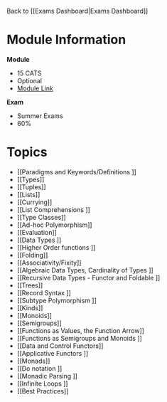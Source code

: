 Back to [[Exams Dashboard|Exams Dashboard]]
# Module Information
**Module**
- 15 CATS
- Optional
- [Module Link](https://warwick.ac.uk/fac/sci/dcs/teaching/material/cs141/)

**Exam**
- Summer Exams
- 60%

# Topics 

- [[Paradigms and Keywords/Definitions ]]
- [[Types]] 
- [[Tuples]]
- [[Lists]] 
- [[Currying]] 
- [[List Comprehensions ]]
- [[Type Classes]] 
- [[Ad-hoc Polymorphism]] 
- [[Evaluation]]
- [[Data Types ]]
- [[Higher Order functions ]]
- [[Folding]]
- [[Associativity/Fixity]] 
- [[Algebraic Data Types, Cardinality of Types ]]
- [[Recursive Data Types - Functor and Foldable ]]
- [[Trees]] 
- [[Record Syntax ]]
- [[Subtype Polymorphism ]]
- [[Kinds]] 
- [[Monoids]]
- [[Semigroups]] 
- [[Functions as Values, the Function Arrow]]
- [[Functions as Semigroups and Monoids ]]
- [[Data and Control Functors]]
- [[Applicative Functors ]]
- [[Monads]] 
- [[Do notation ]]
- [[Monadic Parsing ]]
- [[Infinite Loops ]]
- [[Best Practices]] 